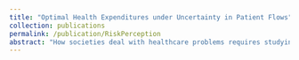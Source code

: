 ```yaml
---
title: "Optimal Health Expenditures under Uncertainty in Patient Flows"
collection: publications
permalink: /publication/RiskPerception
abstract: "How societies deal with healthcare problems requires studying the socially optimal treatment and health expenditures. Healthcare providers face unexpected surges in patient numbers as diseases and injuries are unpredictable. The existence of this uncertainty in healthcare markets has important consequences on societies. Thus, it needs to be studied thoroughly. In this paper, I provide a model for a stylized society in which there is an illness that brings different numbers of ill individuals to the society. Due to this quantity uncertainty, the society has to make some decisions in advance, and others after learning the number of patients. There are many real-world examples showing that societies under uncertainty make decisions in this way. For example, the recent Covid-19 outbreak has put a lot of pressure on individuals, governments, and healthcare providers all around the world. This required the governments and healthcare providers to make many short-term decisions to deal with the unexpected increase in patient demand. For example, the healthcare providers made short-term alterations to patient areas to accommodate caring for an increased number of patients. They increased the number of short-term travel nurses to fill the staff gaps. In other words, the recent Covid-19 pandemic has drawn attention to the existence and importance of uncertainty in healthcare markets. Therefore, I believe that it is important to analyze how societies under uncertainty optimally cope with healthcare problems. To this end, this paper addresses this issue from the norms of welfare economics by studying the socially optimal treatment and health expenditures."
---
```

